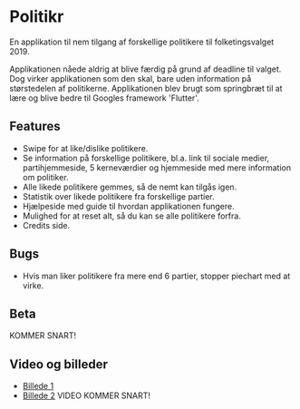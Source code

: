 # Politikr
En applikation til nem tilgang af forskellige politikere til folketingsvalget 2019.

Applikationen nåede aldrig at  blive færdig på grund af deadline til valget. Dog virker applikationen som den skal, bare uden information på størstedelen af politikerne. Applikationen blev brugt som springbræt til at lære og blive bedre til Googles framework 'Flutter'.

## Features
* Swipe for at like/dislike politikere.
* Se information på forskellige politikere, bl.a. link til sociale medier, partihjemmeside, 5 kerneværdier og hjemmeside med mere information om politiker.
* Alle likede politikere gemmes, så de nemt kan tilgås igen.
* Statistik over likede politikere fra forskellige partier.
* Hjælpeside med guide til hvordan applikationen fungere.
* Mulighed for at reset alt, så du kan se alle politikere forfra.
* Credits side.

## Bugs
* Hvis man liker politikere fra mere end 6 partier, stopper piechart med at virke.

## Beta
KOMMER SNART!

## Video og billeder
* [Billede 1](https://drive.google.com/open?id=1-1iUHj9Qgty-y2qjAmTrr7qp8ubdZQRx)
* [Billede 2](https://drive.google.com/open?id=1-O50oli3JAyYwepspMsrHbs-h4rUA7yx)
VIDEO KOMMER SNART!
